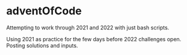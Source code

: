 # adventOfCode
Attempting to work through 2021 and 2022 with just bash scripts. 

Using 2021 as practice for the few days before 2022 challenges open. Posting solutions and inputs.
